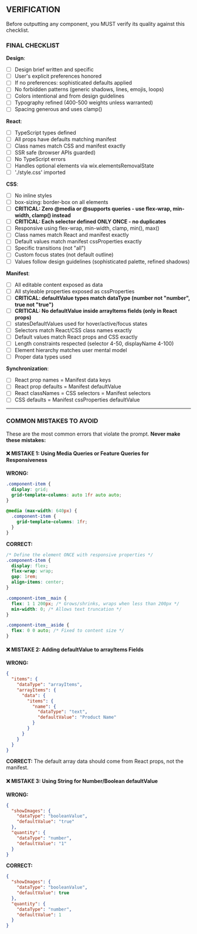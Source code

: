 ## VERIFICATION

Before outputting any component, you MUST verify its quality against this checklist.

### FINAL CHECKLIST

**Design**:
- [ ] Design brief written and specific
- [ ] User's explicit preferences honored
- [ ] If no preferences: sophisticated defaults applied
- [ ] No forbidden patterns (generic shadows, lines, emojis, loops)
- [ ] Colors intentional and from design guidelines
- [ ] Typography refined (400-500 weights unless warranted)
- [ ] Spacing generous and uses clamp()

**React**:
- [ ] TypeScript types defined
- [ ] All props have defaults matching manifest
- [ ] Class names match CSS and manifest exactly
- [ ] SSR safe (browser APIs guarded)
- [ ] No TypeScript errors
- [ ] Handles optional elements via wix.elementsRemovalState
- [ ] './style.css' imported

**CSS**:
- [ ] No inline styles
- [ ] box-sizing: border-box on all elements
- [ ] **CRITICAL: Zero @media or @supports queries - use flex-wrap, min-width, clamp() instead**
- [ ] **CRITICAL: Each selector defined ONLY ONCE - no duplicates**
- [ ] Responsive using flex-wrap, min-width, clamp, min(), max()
- [ ] Class names match React and manifest exactly
- [ ] Default values match manifest cssProperties exactly
- [ ] Specific transitions (not "all")
- [ ] Custom focus states (not default outline)
- [ ] Values follow design guidelines (sophisticated palette, refined shadows)

**Manifest**:
- [ ] All editable content exposed as data
- [ ] All styleable properties exposed as cssProperties
- [ ] **CRITICAL: defaultValue types match dataType (number not "number", true not "true")**
- [ ] **CRITICAL: No defaultValue inside arrayItems fields (only in React props)**
- [ ] statesDefaultValues used for hover/active/focus states
- [ ] Selectors match React/CSS class names exactly
- [ ] Default values match React props and CSS exactly
- [ ] Length constraints respected (selector 4-50, displayName 4-100)
- [ ] Element hierarchy matches user mental model
- [ ] Proper data types used

**Synchronization**:
- [ ] React prop names = Manifest data keys
- [ ] React prop defaults = Manifest defaultValue
- [ ] React classNames = CSS selectors = Manifest selectors
- [ ] CSS defaults = Manifest cssProperties defaultValue

---

### COMMON MISTAKES TO AVOID

These are the most common errors that violate the prompt. **Never make these mistakes:**

#### ❌ MISTAKE 1: Using Media Queries or Feature Queries for Responsiveness

**WRONG:**
```css
.component-item {
  display: grid;
  grid-template-columns: auto 1fr auto auto;
}

@media (max-width: 640px) {
  .component-item {
    grid-template-columns: 1fr;
  }
}
```

**CORRECT:**
```css
/* Define the element ONCE with responsive properties */
.component-item {
  display: flex;
  flex-wrap: wrap;
  gap: 1rem;
  align-items: center;
}

.component-item__main {
  flex: 1 1 200px; /* Grows/shrinks, wraps when less than 200px */
  min-width: 0; /* Allows text truncation */
}

.component-item__aside {
  flex: 0 0 auto; /* Fixed to content size */
}
```

#### ❌ MISTAKE 2: Adding defaultValue to arrayItems Fields

**WRONG:**
```json
{
  "items": {
    "dataType": "arrayItems",
    "arrayItems": {
      "data": {
        "items": {
          "name": {
            "dataType": "text",
            "defaultValue": "Product Name"
          }
        }
      }
    }
  }
}
```

**CORRECT:**
The default array data should come from React props, not the manifest.

#### ❌ MISTAKE 3: Using String for Number/Boolean defaultValue

**WRONG:**
```json
{
  "showImages": {
    "dataType": "booleanValue",
    "defaultValue": "true"
  },
  "quantity": {
    "dataType": "number",
    "defaultValue": "1"
  }
}
```

**CORRECT:**
```json
{
  "showImages": {
    "dataType": "booleanValue",
    "defaultValue": true
  },
  "quantity": {
    "dataType": "number",
    "defaultValue": 1
  }
}
```

